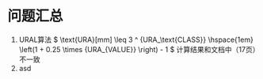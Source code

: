 # 问题汇总

1. URAL算法 $ \text{URA}[mm] \leq 3 ^ {URA_\text{CLASS}} \hspace{1em} \left(1 + 0.25 \times {URA_{VALUE}} \right) - 1 $ 计算结果和文档中（17页）不一致
2. asd
